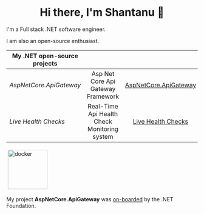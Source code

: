 <h1 align="center">Hi there, I'm Shantanu 👋</h1>

I'm a Full stack .NET software engineer.

I am also an open-source enthusiast.

|**My .NET open-source projects**|||
|---------------------------|:---:|:---:|
|*AspNetCore.ApiGateway*|Asp Net Core Api Gateway Framework|[AspNetCore.ApiGateway](https://github.com/VeritasSoftware/AspNetCore.ApiGateway)|
|*Live Health Checks*|Real-Time Api Health Check Monitoring system|[Live Health Checks](https://github.com/VeritasSoftware/LiveHealthChecks)|

<img src="https://cdn.jsdelivr.net/gh/devicons/devicon/icons/groovy/groovy-original.svg" width="104"
            height="104" alt="docker" style="vertical-align:top; margin:4px"/> 
            
My project **AspNetCore.ApiGateway** was [on-boarded](https://github.com/dotnet-foundation/projects/issues/255) by the .NET Foundation.

<!--
**VeritasSoftware/VeritasSoftware** is a ✨ _special_ ✨ repository because its `README.md` (this file) appears on your GitHub profile.

Here are some ideas to get you started:

- 🔭 I’m currently working on ...
- 🌱 I’m currently learning ...
- 👯 I’m looking to collaborate on ...
- 🤔 I’m looking for help with ...
- 💬 Ask me about ...
- 📫 How to reach me: ...
- 😄 Pronouns: ...
- ⚡ Fun fact: ...
-->
